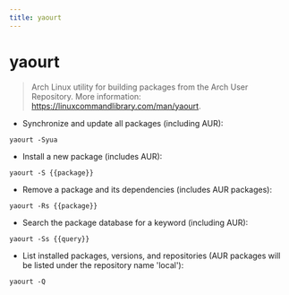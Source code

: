 ```yaml
---
title: yaourt
---
```

# yaourt

> Arch Linux utility for building packages from the Arch User Repository.
> More information: <https://linuxcommandlibrary.com/man/yaourt>.

- Synchronize and update all packages (including AUR):

`yaourt -Syua`

- Install a new package (includes AUR):

`yaourt -S {{package}}`

- Remove a package and its dependencies (includes AUR packages):

`yaourt -Rs {{package}}`

- Search the package database for a keyword (including AUR):

`yaourt -Ss {{query}}`

- List installed packages, versions, and repositories (AUR packages will be listed under the repository name 'local'):

`yaourt -Q`
